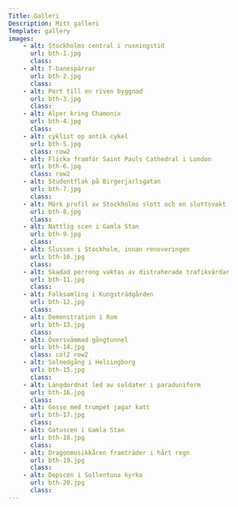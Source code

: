 ```yaml
---
Title: Galleri
Description: Mitt galleri
Template: gallery
images:
    - alt: Stockholms central i rusningstid
      url: bth-1.jpg
      class:
    - alt: T-banespärrar
      url: bth-2.jpg
      class:
    - alt: Port till en riven byggnad
      url: bth-3.jpg
      class:
    - alt: Alper kring Chamonix
      url: bth-4.jpg
      class:
    - alt: cyklist op antik cykel
      url: bth-5.jpg
      class: row2
    - alt: Flicka framför Saint Pauls Cathedral i London
      url: bth-6.jpg
      class: row2
    - alt: Studentflak på Birgerjarlsgatan
      url: bth-7.jpg
      class:
    - alt: Mörk profil av Stockholms slott och en slottsvakt
      url: bth-8.jpg
      class:
    - alt: Nattlig scen i Gamla Stan
      url: bth-9.jpg
      class:
    - alt: Slussen i Stockholm, innan renoveringen
      url: bth-10.jpg
      class:
    - alt: Skadad perrong vaktas av distraherade trafikvärdar
      url: bth-11.jpg
      class:
    - alt: Folksamling i Kungsträdgården
      url: bth-12.jpg
      class:
    - alt: Demonstration i Rom
      url: bth-13.jpg
      class:
    - alt: Översvämmad gångtunnel
      url: bth-14.jpg
      class: col2 row2
    - alt: Solnedgång i Helsingborg
      url: bth-15.jpg
      class:
    - alt: Längdordnat led av soldater i paraduniform
      url: bth-16.jpg
      class:
    - alt: Gosse med trumpet jagar katt
      url: bth-17.jpg
      class:
    - alt: Gatuscen i Gamla Stan
      url: bth-18.jpg
      class:
    - alt: Dragonmusikkåren framträder i hårt regn
      url: bth-19.jpg
      class:
    - alt: Dopscen i Sollentuna kyrka
      url: bth-20.jpg
      class:
---
```

